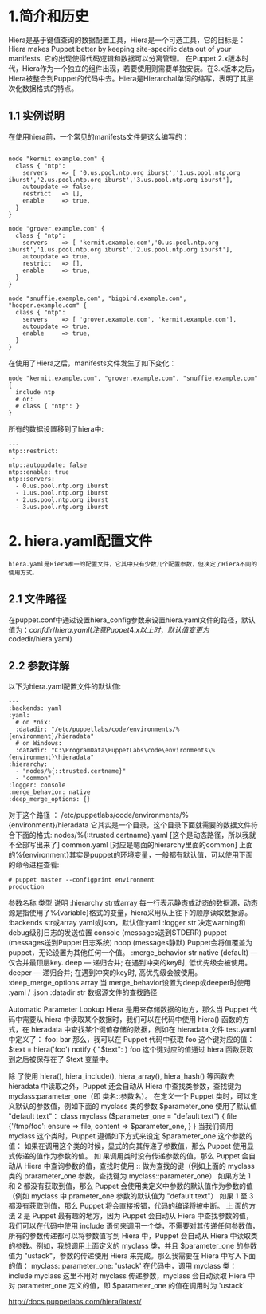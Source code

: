 
# 1.简介和历史

Hiera是基于键值查询的数据配置工具，Hiera是一个可选工具，它的目标是：Hiera makes Puppet better by keeping site-specific data out of your manifests.
它的出现使得代码逻辑和数据可以分离管理。
在Puppet 2.x版本时代，Hiera作为一个独立的组件出现，若要使用则需要单独安装。在3.x版本之后，Hiera被整合到Puppet的代码中去。Hiera是Hierarchal单词的缩写，表明了其层次化数据格式的特点。
## 1.1 实例说明
在使用hiera前，一个常见的manifests文件是这么编写的：

```

node "kermit.example.com" {
  class { "ntp":
    servers    => [ '0.us.pool.ntp.org iburst','1.us.pool.ntp.org iburst','2.us.pool.ntp.org iburst','3.us.pool.ntp.org iburst'],
    autoupdate => false,
    restrict   => [],
    enable     => true,
  }
}

node "grover.example.com" {
  class { "ntp":
    servers    => [ 'kermit.example.com','0.us.pool.ntp.org iburst','1.us.pool.ntp.org iburst','2.us.pool.ntp.org iburst'],
    autoupdate => true,
    restrict   => [],
    enable     => true,
  }
}

node "snuffie.example.com", "bigbird.example.com", "hooper.example.com" {
  class { "ntp":
    servers    => [ 'grover.example.com', 'kermit.example.com'],
    autoupdate => true,
    enable     => true,
  }
}

```

在使用了Hiera之后，manifests文件发生了如下变化：

```
node "kermit.example.com", "grover.example.com", "snuffie.example.com" {
  include ntp
  # or:
  # class { "ntp": }
}
```

所有的数据设置移到了hiera中:

```
---
ntp::restrict:
 -
ntp::autoupdate: false
ntp::enable: true
ntp::servers:
  - 0.us.pool.ntp.org iburst
  - 1.us.pool.ntp.org iburst
  - 2.us.pool.ntp.org iburst
  - 3.us.pool.ntp.org iburst
```

# 2.  hiera.yaml配置文件
    hiera.yaml是Hiera唯一的配置文件，它其中只有少数几个配置参数，但决定了Hiera不同的使用方式。

## 2.1 文件路径
   在puppet.conf中通过设置hiera_config参数来设置hiera.yaml文件的路径，默认值为：$confdir/hiera.yaml    
   (注意Puppet 4.x以上时，默认值变更为$codedir/hiera.yaml)
   
## 2.2 参数详解
以下为hiera.yaml配置文件的默认值:
```
---
:backends: yaml
:yaml:
  # on *nix:
  :datadir: "/etc/puppetlabs/code/environments/%{environment}/hieradata"
  # on Windows:
  :datadir: "C:\ProgramData\PuppetLabs\code\environments\%{environment}\hieradata"
:hierarchy:
  - "nodes/%{::trusted.certname}"
  - "common"
:logger: console
:merge_behavior: native
:deep_merge_options: {}
```

对于这个路径 ： /etc/puppetlabs/code/environments/%{environment}/hieradata 它其实是一个目录，这个目录下面就需要的数据文件符合下面的格式:
nodes/%{::trusted.certname}.yaml [这个是动态路径，所以我就不全部写出来了]
common.yaml [对应是嗯面的hierarchy里面的common]
上面的%{environment}其实是puppet的环境变量，一般都有默认值，可以使用下面的命令进程查看:
```
# puppet master --configprint environment
production
```

参数名称
类型	说明
:hierarchy
str或array	每一行表示静态或动态的数据源，动态源是指使用了%{variable}格式的变量，hiera采用从上往下的顺序读取数据源。
:backends
str或array	yaml或json，默认值:yaml
:logger
str	
决定warning和debug级别日志的发送位置
console (messages送到STDERR)
puppet (messages送到Puppet日志系统)
noop (messages静默)
Puppet会将值覆盖为puppet，无论设置为其他任何一个值。
:merge_behavior 
str	
native (default) — 仅合并最顶层key.
deep — 递归合并; 在遇到冲突的key时, 低优先级会被使用。
deeper — 递归合并; 在遇到冲突的key时, 高优先级会被使用。
:deep_merge_options
array	当:merge_behavior设置为deep或deeper时使用
:yaml / :json
:datadir
 str	 数据源文件的查找路径

Automatic Parameter Lookup
Hiera 是用来存储数据的地方，那么当 Puppet 代码中需要从 hiera 中读取某个数据时，我们可以在代码中使用 hiera() 函数的方式，在 hieradata 中查找某个键值存储的数据，例如在 hieradata 文件 test.yaml 中定义了：
 foo: bar
那么，我可以在 Puppet 代码中获取 foo 这个键对应的值：
$text = hiera('foo')
notify { "$text": }
foo 这个键对应的值通过 hiera 函数获取到之后被保存在了 $text 变量中。

除 了使用 hiera(), hiera_include(), hiera_array(), hiera_hash() 等函数去 hieradata 中读取之外，Puppet 还会自动从 Hiera 中查找类参数，查找键为 myclass:parameter_one（即 类名::参数名）。
在定义一个 Puppet 类时，可以定义默认的参数值，例如下面的 myclass 类的参数 $parameter_one 使用了默认值 "default text"：
class myclass ($parameter_one = "default text") {
  file {'/tmp/foo':
    ensure  => file,
    content => $parameter_one,
  }
}
当我们调用 myclass 这个类时，Puppet 遵循如下方式来设定 $parameter_one 这个参数的值：
如果在调用这个类的时候，显式的向其传递了参数值，那么 Puppet 使用显式传递的值作为参数的值。
如 果调用类时没有传递参数的值，那么 Puppet 会自动从 Hiera 中查询参数的值，查找时使用 <CLASS NAME>::<PARAMETER NAME> 做为查找的键（例如上面的 myclass 类的 prarameter_one 参数，查找键为 myclass::parameter_one）
如果方法 1 和 2 都没有获取到值，那么 Puppet 会使用类定义中参数的默认值作为参数的值（例如 myclass 中 prameter_one 参数的默认值为 "default text"）
如果 1 至 3 都没有获取到值，那么 Puppet 将会直接报错，代码的编译将被中断。
上 面的方法 2 是 Puppet 最有趣的地方，因为 Puppet 会自动从 Hiera 中查找参数的值，我们可以在代码中使用 include 语句来调用一个类，不需要对其传递任何参数值，所有的参数传递都可以将参数值写到 Hiera 中，Puppet 会自动从 Hiera 中读取类的参数。例如，我想调用上面定义的 myclass 类，并且 $parameter_one 的参数值为 "ustack"，参数的传递使用 Hiera 来完成。那么我需要在 Hiera 中写入下面的值：
myclass::parameter_one: 'ustack'
在代码中，调用 myclass 类：
include myclass
这里不用对 myclass 传递参数，myclass 会自动读取 Hiera 中对 parameter_one 定义的值，即 $parameter_one 的值在调用时为 'ustack'




http://docs.puppetlabs.com/hiera/latest/
